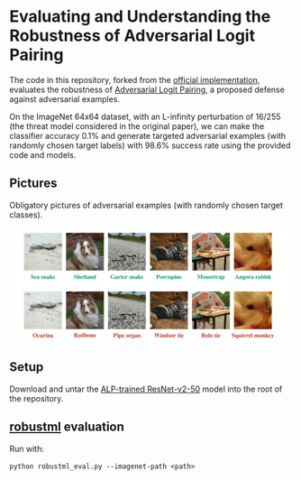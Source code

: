 # Evaluating and Understanding the Robustness of Adversarial Logit Pairing

The code in this repository, forked from the [official
implementation](https://github.com/tensorflow/models/tree/master/research/adversarial_logit_pairing),
evaluates the robustness of [Adversarial Logit
Pairing](https://arxiv.org/abs/1803.06373), a proposed defense against
adversarial examples.

On the ImageNet 64x64 dataset, with an L-infinity perturbation of 16/255 (the
threat model considered in the original paper), we can make the classifier
accuracy 0.1% and generate targeted adversarial examples (with randomly chosen
target labels) with 98.6% success rate using the provided code and models.

## Pictures

Obligatory pictures of adversarial examples (with randomly chosen target
classes).

![](examples.png)

## Setup

Download and untar the [ALP-trained
ResNet-v2-50](http://download.tensorflow.org/models/adversarial_logit_pairing/imagenet64_alp025_2018_06_26.ckpt.tar.gz)
model into the root of the repository.

## [robustml](https://github.com/robust-ml/robustml) evaluation

Run with:

```
python robustml_eval.py --imagenet-path <path>
```
